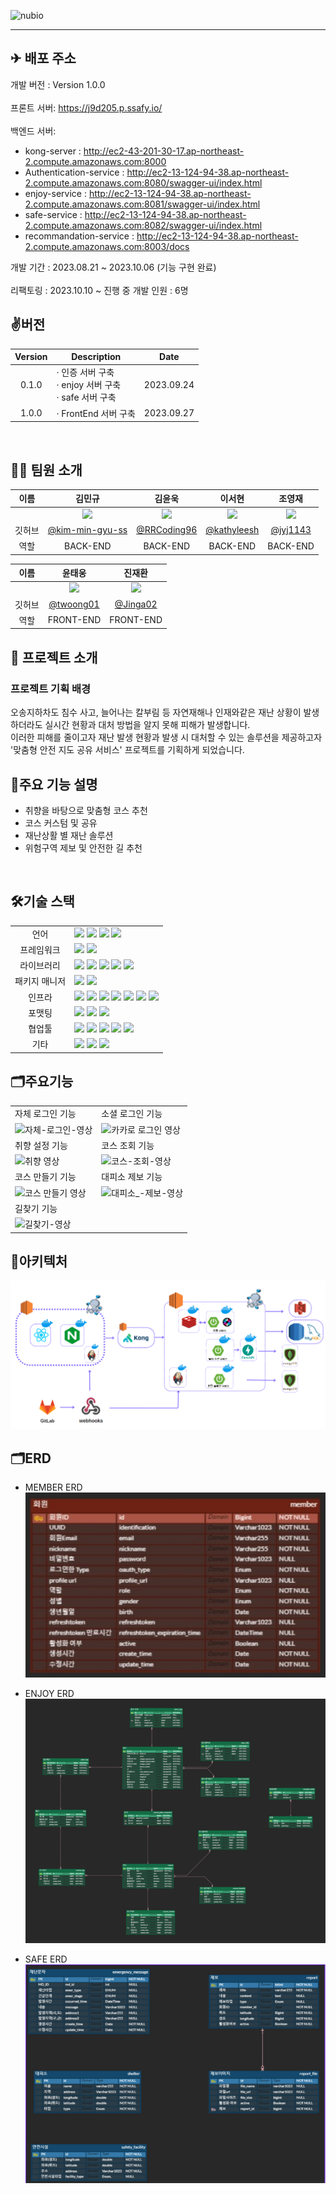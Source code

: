 ![nubio](https://www.notion.so/image/https%3A%2F%2Fprod-files-secure.s3.us-west-2.amazonaws.com%2F9f14e7d1-d2dc-4ab9-86b9-6b1275768f2c%2Fb1ebf270-34d2-4259-adc0-a324b7b7e45c%2Fnubiologo.png?table=block&id=6b984d2b-eb4e-401c-925f-9207c9ce9d4b&spaceId=9f14e7d1-d2dc-4ab9-86b9-6b1275768f2c&width=2000&userId=9aeb471f-d147-4b4d-a5d4-643e6c2467b5&cache=v2)

---

## ✈ 배포 주소

 개발 버전 : Version 1.0.0 </br>  
 프론트 서버: https://j9d205.p.ssafy.io/ </br>  
 백엔드 서버: </br>  
- kong-server : http://ec2-43-201-30-17.ap-northeast-2.compute.amazonaws.com:8000 </br>
- Authentication-service : http://ec2-13-124-94-38.ap-northeast-2.compute.amazonaws.com:8080/swagger-ui/index.html </br> 
- enjoy-service : http://ec2-13-124-94-38.ap-northeast-2.compute.amazonaws.com:8081/swagger-ui/index.html </br> 
- safe-service : http://ec2-13-124-94-38.ap-northeast-2.compute.amazonaws.com:8082/swagger-ui/index.html </br>
- recommandation-service : http://ec2-13-124-94-38.ap-northeast-2.compute.amazonaws.com:8003/docs

 개발 기간 : 2023.08.21 ~ 2023.10.06 (기능 구현 완료)</br>  
 리팩토링 : 2023.10.10 ~ 진행 중
 개발 인원 : 6명


## ✌️버전

| Version   | Description | Date |
| :------: | ----------------------- |  :--------:|
| 0.1.0 | · 인증 서버 구축 </br> · enjoy 서버 구축 </br> · safe 서버 구축| 2023.09.24 |
| 1.0.0 | · FrontEnd 서버 구축 | 2023.09.27 |

<br/>

## 🧑‍💻 팀원 소개

| 이름 | 김민규 | 김윤욱 | 이서현 | 조영재 |
| :------------: | :------------: | :-----------: |  :------------: | :-----------: |  
|  | <img src="https://avatars.githubusercontent.com/u/121535779?v=4" width="150"/> | <img src="https://avatars.githubusercontent.com/u/93039817?v=4" width="150"/> | <img src="https://avatars.githubusercontent.com/u/90851865?s=400&u=b728089d09499144caa10807f9f2a09ee3729782&v=4" width="150"/>  |<img src="https://avatars.githubusercontent.com/u/54170515?v=4" width="150"/> |
| 깃허브 | [@kim-min-gyu-ss](https://github.com/kim-min-gyu-ss) | [@RRCoding96](https://github.com/RRCoding96) |[@kathyleesh](https://github.com/kathyleesh)|[@jyj1143](https://github.com/jyj1143)|
| 역할 | BACK-END | BACK-END | BACK-END | BACK-END | 


| 이름 | 윤태웅 | 진재환 | 
| :------------: | :------------: | :-----------: | 
|  | <img src="https://avatars.githubusercontent.com/u/91011682?v=4" width="150"/> | <img src="https://avatars.githubusercontent.com/u/110621233?v=4" width="150"/> | 
| 깃허브 | [@twoong01](https://github.com/twoong01) | [@Jinga02](https://github.com/Jinga02) | 
| 역할 | FRONT-END | FRONT-END | 


## 📌 프로젝트 소개

### 프로젝트 기획 배경
오송지하차도 침수 사고, 늘어나는 칼부림 등 자연재해나 인재와같은 재난 상황이 발생 하더라도 실시간 현황과 대처 방법을 알지 못해 피해가 발생합니다. <br/>
이러한 피해를 줄이고자 재난 발생 현황과 발생 시 대처할 수 있는 솔루션을 제공하고자 '맞춤형 안전 지도 공유 서비스' 프로젝트를 기획하게 되었습니다.


## 🔎주요 기능 설명
- 취향을 바탕으로 맞춤형 코스 추천
- 코스 커스텀 및 공유
- 재난상활 별 재난 솔루션
- 위험구역 제보 및 안전한 길 추천

<br>




## 🛠기술 스택

<table>
<tr>
 <td align="center">언어</td>
 <td>
  <img src="https://img.shields.io/badge/JavaScript-F7DF1E?style=for-the-badge&logo=JavaScript&logoColor=ffffff"/>
  <img src="https://img.shields.io/badge/Typescript-3178C6?style=for-the-badge&logo=Typescript&logoColor=ffffff"/>
  <img src="https://img.shields.io/badge/Java-orange?style=for-the-badge&logo=Java&logoColor=white"/>
	<img src="https://img.shields.io/badge/css-1572B6?style=for-the-badge&logo=css3&logoColor=white"/>
	
 </td>
</tr>
<tr>
 <td align="center">프레임워크</td>
 <td>
  <img src="https://img.shields.io/badge/Spring-6DB33F?style=for-the-badge&logo=Spring&logoColor=ffffff"/>
	<img src="https://img.shields.io/badge/React-61DAFB?style=for-the-badge&logo=React&logoColor=ffffff"/>  
</tr>
<tr>
 <td align="center">라이브러리</td>
 <td>
  
<img src="https://img.shields.io/badge/SpringBoot-6DB33F?style=for-the-badge&logo=SpringBoot&logoColor=ffffff"/>
<img src="https://img.shields.io/badge/springsecurity-6DB33F?style=for-the-badge&logo=springsecurity&logoColor=ffffff"/>
<img src="https://img.shields.io/badge/jwt-6DB33F?style=for-the-badge&logo=jwt&logoColor=ffffff"/>
<img src="https://img.shields.io/badge/Axios-5A29E4?style=for-the-badge&logo=Axios&logoColor=ffffff"/>  
<img src="https://img.shields.io/badge/bootstrap-7952B3?style=for-the-badge&logo=#7952B3&logoColor=ffffff"/>  

</tr>
<tr>
 <td align="center">패키지 매니저</td>
 <td>
    <img src="https://img.shields.io/badge/npm-CB3837?style=for-the-badge&logo=npm&logoColor=white">
    <img src="https://img.shields.io/badge/gradle-02303A?style=for-the-badge&logo=gradle&logoColor=white">

  </td>
</tr>
<tr>
 <td align="center">인프라</td>
 <td>
  <img src="https://img.shields.io/badge/MYSQL-4479A1?style=for-the-badge&logo=MYSQL&logoColor=ffffff"/>
  <img src="https://img.shields.io/badge/amazonaws-232F3E?style=for-the-badge&logo=amazonaws&logoColor=ffffff"/>
  <img src="https://img.shields.io/badge/amazons3-569A31?style=for-the-badge&logo=amazons3&logoColor=ffffff"/>
  <img src="https://img.shields.io/badge/amazonec2-FF9900?style=for-the-badge&logo=amazonec2&logoColor=ffffff"/>
  <img src="https://img.shields.io/badge/docker-2496ED?style=for-the-badge&logo=docker&logoColor=ffffff"/>
  <img src="https://img.shields.io/badge/jenkins-D24939?style=for-the-badge&logo=jenkins&logoColor=ffffff"/>
  <img src="https://img.shields.io/badge/kong-003459?style=for-the-badge&logo=kong&logoColor=ffffff"/>
  
</tr>
<tr>
 <td align="center">포맷팅</td>
 <td>
  <img src="https://img.shields.io/badge/ESLint-4B32C3?style=for-the-badge&logo=ESLint&logoColor=ffffff"/> 
  <img src="https://img.shields.io/badge/Prettier-F7B93E?style=for-the-badge&logo=Prettier&logoColor=ffffff"/> 
  <img src="https://img.shields.io/badge/PostCSS-DD3A0A?style=for-the-badge&logo=PostCSS&logoColor=ffffff"/> 
  </td>
</tr>

<tr>
 <td align="center">협업툴</td>
 <td>
    <img src="https://img.shields.io/badge/Git-F05032?style=for-the-badge&logo=Git&logoColor=white"/>
    <img src="https://img.shields.io/badge/GitHub-181717?style=for-the-badge&logo=GitHub&logoColor=white"/> 
    <img src="https://img.shields.io/badge/Gitlab-FC6D26?style=for-the-badge&logo=Gitlab&logoColor=white"/> 
    <img src="https://img.shields.io/badge/Mattermost-0058CC?style=for-the-badge&logo=Mattermost&logoColor=white"/> 
    <img src="https://img.shields.io/badge/jira-0052CC?style=for-the-badge&logo=jira&logoColor=white"/>
 </td>
</tr>
<tr>
 <td align="center">기타</td>
 <td>
    <img src="https://img.shields.io/badge/Figma-F24E1E?style=for-the-badge&logo=Figma&logoColor=white"/>
    <img src="https://img.shields.io/badge/Notion-000000?style=for-the-badge&logo=Notion&logoColor=white"/> 
    <img src="https://img.shields.io/badge/swagger-85EA2D?style=for-the-badge&logo=swagger&logoColor=white"/>
 </td>
</tr>
</table>

## 🗂주요기능 
|||
|---|---|
|자체 로그인 기능|소셜 로그인 기능|
|![자체-로그인-영상](https://github.com/Jinga02/ChallengePJT/assets/110621233/75e6a49b-b8b7-463f-b919-19e3868b992a)|![카카로 로그인 영상](https://github.com/Jinga02/ChallengePJT/assets/110621233/d8472f5e-2f80-4cf4-b694-16b6c51d0487)|
|취향 설정 기능|코스 조회 기능|
|![취향 영상](https://github.com/Jinga02/ChallengePJT/assets/110621233/720c800b-660c-44f2-bc46-cfd42e803501)|![코스-조회-영상](https://github.com/Jinga02/ChallengePJT/assets/110621233/98fad0d3-346e-465c-b3dd-9ad542e9fa52)|
|코스 만들기 기능|대피소 제보 기능|
|![코스 만들기 영상](https://github.com/Jinga02/ChallengePJT/assets/110621233/02f330ef-3d06-4c0a-8ffd-736bf8f7faab)|![대피소_-제보-영상](https://github.com/Jinga02/ChallengePJT/assets/110621233/a4eb28ef-c709-47ac-bdf3-bc262569b566)|
|길찾기 기능|
|![길찾기-영상](https://github.com/Jinga02/ChallengePJT/assets/110621233/d2bd72e3-505f-4cc6-8038-a67c7d141cff)|


## 🧱아키텍처
![v1architecture.PNG](./nubio/v1architecture.PNG)


## 🗂ERD
- MEMBER ERD
![v1erdmember.PNG](./nubio/v1erdmember.PNG)

- ENJOY ERD
![v1erd-enjoy.PNG](./nubio/v1erd-enjoy.PNG)

- SAFE ERD
![v1erd-safe.PNG](./nubio/v1erd-safe.PNG)


